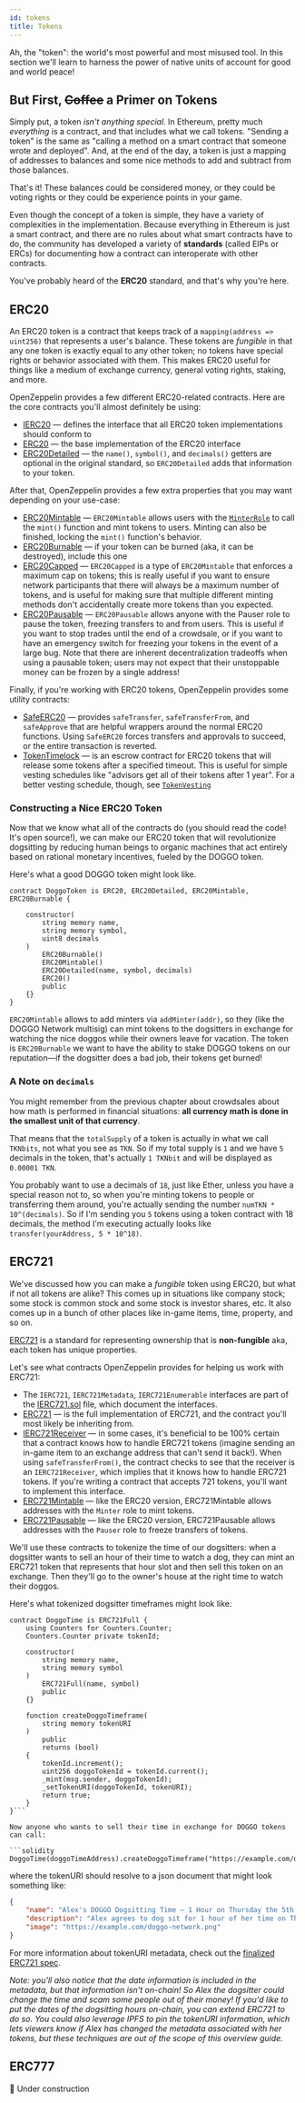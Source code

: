 ```yaml
---
id: tokens
title: Tokens
---
```


Ah, the "token": the world's most powerful and most misused tool. In this section we'll learn to harness the power of native units of account for good and world peace!

## But First, ~~Coffee~~ a Primer on Tokens

Simply put, a token _isn't anything special_. In Ethereum, pretty much _everything_ is a contract, and that includes what we call tokens. "Sending a token" is the same as "calling a method on a smart contract that someone wrote and deployed". And, at the end of the day, a token is just a mapping of addresses to balances and some nice methods to add and subtract from those balances.

That's it! These balances could be considered money, or they could be voting rights or they could be experience points in your game.

Even though the concept of a token is simple, they have a variety of complexities in the implementation. Because everything in Ethereum is just a smart contract, and there are no rules about what smart contracts have to do, the community has developed a variety of **standards** (called EIPs or ERCs) for documenting how a contract can interoperate with other contracts.

You've probably heard of the **ERC20** standard, and that's why you're here.

## ERC20

An ERC20 token is a contract that keeps track of a `mapping(address => uint256)` that represents a user's balance. These tokens are _fungible_ in that any one token is exactly equal to any other token; no tokens have special rights or behavior associated with them. This makes ERC20 useful for things like a medium of exchange currency, general voting rights, staking, and more.

OpenZeppelin provides a few different ERC20-related contracts. Here are the core contracts you'll almost definitely be using:

- [IERC20](https://github.com/OpenZeppelin/openzeppelin-solidity/blob/master/contracts/token/ERC20/IERC20.sol) — defines the interface that all ERC20 token implementations should conform to
- [ERC20](https://github.com/OpenZeppelin/openzeppelin-solidity/blob/master/contracts/token/ERC20/ERC20.sol) — the base implementation of the ERC20 interface
- [ERC20Detailed](https://github.com/OpenZeppelin/openzeppelin-solidity/blob/master/contracts/token/ERC20/ERC20Detailed.sol) — the `name()`, `symbol()`, and `decimals()` getters are optional in the original standard, so `ERC20Detailed` adds that information to your token.


After that, OpenZeppelin provides a few extra properties that you may want depending on your use-case:

- [ERC20Mintable](https://github.com/OpenZeppelin/openzeppelin-solidity/blob/master/contracts/token/ERC20/ERC20Mintable.sol) — `ERC20Mintable` allows users with the [`MinterRole`](/api/docs/access-control.html) to call the `mint()` function and mint tokens to users. Minting can also be finished, locking the `mint()` function's behavior.
- [ERC20Burnable](https://github.com/OpenZeppelin/openzeppelin-solidity/blob/master/contracts/token/ERC20/ERC20Burnable.sol) — if your token can be burned (aka, it can be destroyed), include this one
- [ERC20Capped](https://github.com/OpenZeppelin/openzeppelin-solidity/blob/master/contracts/token/ERC20/ERC20Capped.sol) — `ERC20Capped` is a type of `ERC20Mintable` that enforces a maximum cap on tokens; this is really useful if you want to ensure network participants that there will always be a maximum number of tokens, and is useful for making sure that multiple different minting methods don't accidentally create more tokens than you expected.
- [ERC20Pausable](https://github.com/OpenZeppelin/openzeppelin-solidity/blob/master/contracts/token/ERC20/ERC20Pausable.sol) — `ERC20Pausable` allows anyone with the Pauser role to pause the token, freezing transfers to and from users. This is useful if you want to stop trades until the end of a crowdsale, or if you want to have an emergency switch for freezing your tokens in the event of a large bug. Note that there are inherent decentralization tradeoffs when using a pausable token; users may not expect that their unstoppable money can be frozen by a single address!

Finally, if you're working with ERC20 tokens, OpenZeppelin provides some utility contracts:

- [SafeERC20](https://github.com/OpenZeppelin/openzeppelin-solidity/blob/master/contracts/token/ERC20/SafeERC20.sol) — provides `safeTransfer`, `safeTransferFrom`, and `safeApprove` that are helpful wrappers around the normal ERC20 functions. Using `SafeERC20` forces transfers and approvals to succeed, or the entire transaction is reverted.
- [TokenTimelock](https://github.com/OpenZeppelin/openzeppelin-solidity/blob/master/contracts/token/ERC20/TokenTimelock.sol) — is an escrow contract for ERC20 tokens that will release some tokens after a specified timeout. This is useful for simple vesting schedules like "advisors get all of their tokens after 1 year". For a better vesting schedule, though, see [`TokenVesting`](https://github.com/OpenZeppelin/openzeppelin-solidity/blob/master/contracts/drafts/TokenVesting.sol)

### Constructing a Nice ERC20 Token

Now that we know what all of the contracts do (you should read the code! It's open source!), we can make our ERC20 token that will revolutionize dogsitting by reducing human beings to organic machines that act entirely based on rational monetary incentives, fueled by the DOGGO token.

Here's what a good DOGGO token might look like.

```solidity
contract DoggoToken is ERC20, ERC20Detailed, ERC20Mintable, ERC20Burnable {

    constructor(
        string memory name,
        string memory symbol,
        uint8 decimals
    )
        ERC20Burnable()
        ERC20Mintable()
        ERC20Detailed(name, symbol, decimals)
        ERC20()
        public
    {}
}
```

`ERC20Mintable` allows to add minters via `addMinter(addr)`, so they (like the DOGGO Network multisig) can mint tokens to the dogsitters in exchange for watching the nice doggos while their owners leave for vacation. The token is `ERC20Burnable` we want to have the ability to stake DOGGO tokens on our reputation—if the dogsitter does a bad job, their tokens get burned!

### A Note on `decimals`

You might remember from the previous chapter about crowdsales about how math is performed in financial situations: **all currency math is done in the smallest unit of that currency**.

That means that the `totalSupply` of a token is actually in what we call `TKNbits`, not what you see as `TKN`. So if my total supply is `1` and we have `5` decimals in the token, that's actually `1 TKNbit` and will be displayed as `0.00001 TKN`.

You probably want to use a decimals of `18`, just like Ether, unless you have a special reason not to, so when you're minting tokens to people or transferring them around, you're actually sending the number `numTKN * 10^(decimals)`. So if I'm sending you `5` tokens using a token contract with 18 decimals, the method I'm executing actually looks like `transfer(yourAddress, 5 * 10^18)`.

## ERC721

We've discussed how you can make a _fungible_ token using ERC20, but what if not all tokens are alike? This comes up in situations like company stock; some stock is common stock and some stock is investor shares, etc. It also comes up in a bunch of other places like in-game items, time, property, and so on.

[ERC721](https://eips.ethereum.org/EIPS/eip-721) is a standard for representing ownership that is **non-fungible** aka, each token has unique properties.

Let's see what contracts OpenZeppelin provides for helping us work with ERC721:

- The `IERC721`, `IERC721Metadata`, `IERC721Enumerable` interfaces are part of the [IERC721.sol](https://github.com/OpenZeppelin/openzeppelin-solidity/blob/master/contracts/token/ERC721/IERC721.sol) file, which document the interfaces.
- [ERC721](https://github.com/OpenZeppelin/openzeppelin-solidity/blob/master/contracts/token/ERC721/ERC721.sol) — is the full implementation of ERC721, and the contract you'll most likely be inheriting from.
- [IERC721Receiver](https://github.com/OpenZeppelin/openzeppelin-solidity/blob/master/contracts/token/ERC721/IERC721Receiver.sol) — in some cases, it's beneficial to be 100% certain that a contract knows how to handle ERC721 tokens (imagine sending an in-game item to an exchange address that can't send it back!). When using `safeTransferFrom()`, the contract checks to see that the receiver is an `IERC721Receiver`, which implies that it knows how to handle ERC721 tokens. If you're writing a contract that accepts 721 tokens, you'll want to implement this interface.
- [ERC721Mintable](https://github.com/OpenZeppelin/openzeppelin-solidity/blob/master/contracts/token/ERC721/ERC721Mintable.sol) — like the ERC20 version, ERC721Mintable allows addresses with the `Minter` role to mint tokens.
- [ERC721Pausable](https://github.com/OpenZeppelin/openzeppelin-solidity/blob/master/contracts/token/ERC721/ERC721Pausable.sol) — like the ERC20 version, ERC721Pausable allows addresses with the `Pauser` role to freeze transfers of tokens.


We'll use these contracts to tokenize the time of our dogsitters: when a dogsitter wants to sell an hour of their time to watch a dog, they can mint an ERC721 token that represents that hour slot and then sell this token on an exchange. Then they'll go to the owner's house at the right time to watch their doggos.

Here's what tokenized dogsitter timeframes might look like:

```solidity
contract DoggoTime is ERC721Full {
    using Counters for Counters.Counter;
    Counters.Counter private tokenId;

    constructor(
        string memory name,
        string memory symbol
    )
        ERC721Full(name, symbol)
        public
    {}

    function createDoggoTimeframe(
        string memory tokenURI
    )
        public
        returns (bool)
    {
        tokenId.increment();
        uint256 doggoTokenId = tokenId.current();
        _mint(msg.sender, doggoTokenId);
        _setTokenURI(doggoTokenId, tokenURI);
        return true;
    }
}```

Now anyone who wants to sell their time in exchange for DOGGO tokens can call:

```solidity
DoggoTime(doggoTimeAddress).createDoggoTimeframe("https://example.com/doggo.json")
```

where the tokenURI should resolve to a json document that might look something like:

```json
{
    "name": "Alex's DOGGO Dogsitting Time — 1 Hour on Thursday the 5th at 6pm",
    "description": "Alex agrees to dog sit for 1 hour of her time on Thursday the 5th at 6pm.",
    "image": "https://example.com/doggo-network.png"
}
```

For more information about tokenURI metadata, check out the [finalized ERC721 spec](https://eips.ethereum.org/EIPS/eip-721).

_Note: you'll also notice that the date information is included in the metadata, but that information isn't on-chain! So Alex the dogsitter could change the time and scam some people out of their money! If you'd like to put the dates of the dogsitting hours on-chain, you can extend ERC721 to do so. You could also leverage IPFS to pin the tokenURI information, which lets viewers know if Alex has changed the metadata associated with her tokens, but these techniques are out of the scope of this overview guide._

## ERC777

🔧 Under construction
